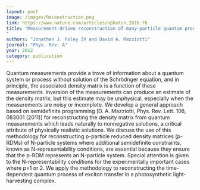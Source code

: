 ```yaml
---
layout: post
image: /images/Reconstruction.png
link: https://www.nature.com/articles/nphoton.2016.76
title: "Measurement-driven reconstruction of many-particle quantum processes by semidefinite programming with application to photosynthetic light harvesting
"
authors: "Jonathan J. Foley IV and David A. Mazziotti"
journal: "Phys. Rev. A"
year: 2012
category: publication
---
```

Quantum measurements provide a trove of information about a 
quantum system or process without solution of the Schrödnger equation, 
and in principle, the associated density matrix is a function of 
these measurements. Inversion of the measurements can produce an 
estimate of the density matrix, but this estimate may be unphysical, 
especially when the measurements are noisy or incomplete. We develop a 
general approach based on semidefinite programming [D. A. Mazziotti, Phys. Rev. Lett. 106, 083001 (2011)] 
for reconstructing the density matrix from quantum measurements which leads naturally to 
nonnegative solutions, a critical attribute of physically realistic solutions. We discuss 
the use of this methodology for reconstructing p-particle reduced density matrices (p-RDMs) of 
N-particle systems where additional semidefinite constraints, known as 
N-representability conditions, are essential because they ensure that the 
p-RDM represents an 
N-particle system. Special attention is given to the N-representability conditions 
for the experimentally important cases where 
p=1 or 2. We apply the methodology to reconstructing the time-dependent 
quantum process of exciton transfer in a photosynthetic light-harvesting complex.
